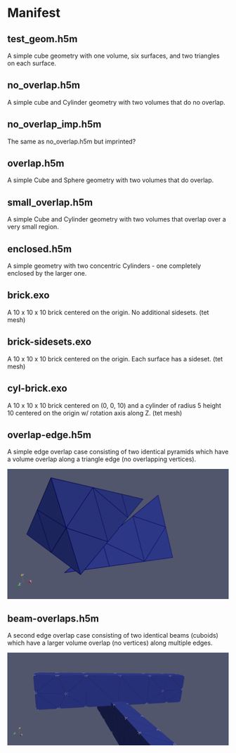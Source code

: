 # Manifest

## test_geom.h5m
A simple cube geometry with one volume, six surfaces, and two triangles on each surface.

## no_overlap.h5m
A simple cube and Cylinder geometry with two volumes that do no overlap.

## no_overlap_imp.h5m
The same as no_overlap.h5m but imprinted?

## overlap.h5m
A simple Cube and Sphere geometry with two volumes that do overlap.

## small_overlap.h5m
A simple Cube and Cylinder geometry with two volumes that overlap over a very small region.

## enclosed.h5m
A simple geometry with two concentric Cylinders - one completely enclosed by the larger one.

## brick.exo
A 10 x 10 x 10 brick centered on the origin. No additional sidesets. (tet mesh)

## brick-sidesets.exo
A 10 x 10 x 10 brick centered on the origin. Each surface has a sideset. (tet mesh)

## cyl-brick.exo
A 10 x 10 x 10 brick centered on (0, 0, 10) and a cylinder of radius 5 height 10 centered on the origin w/ rotation axis along Z. (tet mesh)

## overlap-edge.h5m
A simple edge overlap case consisting of two identical pyramids which have a volume overlap along a triangle edge (no overlapping vertices).

![Overlap Edge](images/overlap-edge.png)

## beam-overlaps.h5m
A second edge overlap case consisting of two identical beams (cuboids) which have a larger volume overlap (no vertices) along multiple edges.

![Beam Overlaps](images/beam-overlap.png)
